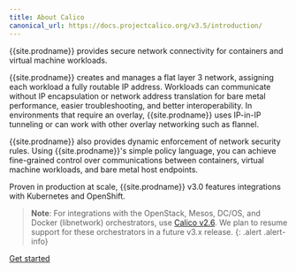 ```yaml
---
title: About Calico
canonical_url: https://docs.projectcalico.org/v3.5/introduction/
---
```


{{site.prodname}} provides secure network connectivity for
containers and virtual machine workloads.

{{site.prodname}} creates and manages a flat layer 3 network,
assigning each workload a fully routable IP address.
Workloads can communicate without IP encapsulation
or network address translation for bare metal
performance, easier troubleshooting, and better
interoperability. In environments that require an
overlay, {{site.prodname}} uses IP-in-IP tunneling or can work
with other overlay networking such as flannel.

{{site.prodname}} also provides dynamic enforcement of network
security rules. Using {{site.prodname}}'s simple policy language,
you can achieve fine-grained control over communications
between containers, virtual machine workloads, and
bare metal host endpoints.

Proven in production at scale, {{site.prodname}} v3.0 features
integrations with Kubernetes and OpenShift.

> **Note**: For integrations with the OpenStack,
> Mesos, DC/OS, and Docker (libnetwork) orchestrators, use
> [Calico v2.6](/v2.6/introduction/). We plan
> to resume support for these orchestrators in a future
> v3.x release.
{: .alert .alert-info}

<a href="/{{page.version}}/getting-started/" class="btn btn-primary btn-lg">Get started</a>

